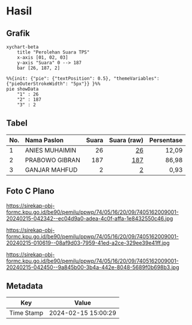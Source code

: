 # Hasil

## Grafik

```mermaid
xychart-beta
    title "Perolehan Suara TPS"
    x-axis [01, 02, 03]
    y-axis "Suara" 0 --> 187
    bar [26, 187, 2]
```

```mermaid
%%{init: {"pie": {"textPosition": 0.5}, "themeVariables": {"pieOuterStrokeWidth": "5px"}} }%%
pie showData
    "1" : 26
    "2" : 187
    "3" : 2
```

## Tabel

| No. | Nama Paslon    | Suara | Suara (raw) | Persentase |
|:--- |:-------------- | -----:| -----------:| ----------:|
| 1   | ANIES MUHAIMIN | 26    | [26][p-1]   | 12,09      |
| 2   | PRABOWO GIBRAN | 187   | [187][p-2]  | 86,98      |
| 3   | GANJAR MAHFUD  | 2     | [2][p-3]    | 0,93       |


[p-1]: https://github.com/gigit-pemilu/pemilu-2024-74-sulawesi-tenggara/blob/main/pilpres/hitung-suara/sub/74-sulawesi-tenggara/sub/05-konawe-selatan/sub/16-moramo-utara/sub/2009-mata-wawatu/sub/001-tps/sub/paslon-1.txt
[p-2]: https://github.com/gigit-pemilu/pemilu-2024-74-sulawesi-tenggara/blob/main/pilpres/hitung-suara/sub/74-sulawesi-tenggara/sub/05-konawe-selatan/sub/16-moramo-utara/sub/2009-mata-wawatu/sub/001-tps/sub/paslon-2.txt
[p-3]: https://github.com/gigit-pemilu/pemilu-2024-74-sulawesi-tenggara/blob/main/pilpres/hitung-suara/sub/74-sulawesi-tenggara/sub/05-konawe-selatan/sub/16-moramo-utara/sub/2009-mata-wawatu/sub/001-tps/sub/paslon-3.txt

## Foto C Plano

https://sirekap-obj-formc.kpu.go.id/be90/pemilu/ppwp/74/05/16/20/09/7405162009001-20240215-042342--ec04d9a0-adea-4c0f-affa-1e8432550c46.jpg

https://sirekap-obj-formc.kpu.go.id/be90/pemilu/ppwp/74/05/16/20/09/7405162009001-20240215-010619--08af9d03-7959-41ed-a2ce-329ee39e41ff.jpg

https://sirekap-obj-formc.kpu.go.id/be90/pemilu/ppwp/74/05/16/20/09/7405162009001-20240215-042450--9a845b00-3b4a-442e-8048-5689f0b698b3.jpg


## Metadata

| Key        | Value               |
| ---------- | ------------------- |
| Time Stamp | 2024-02-15 15:00:29 |



